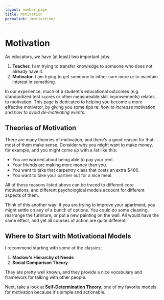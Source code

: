 ```yaml
---
layout: navbar_page
title: Motivation
permalink: /motivation/
---
```


# Motivation
As educators, we have (at least) two important jobs:

1. **Teacher.** I am trying to transfer knowledge to someone who does not already have it.
2. **Motivator.** I am trying to get someone to either care more or to maintain interest in something.

In our experience, much of a student's educational outcomes (e.g. standardized test scores or other measureable skill improvements) relates to motivation. This page is dedicated to helping you become a more effective motivator, by giving you some tips re: *how to increase* motivation and *how to avoid de-motivating events*.

## Theories of Motivation
There are many theories of motivation, and there's a good reason for that: most of them make sense. Consider why you might want to make money, for example, and you might come up with a list like this:
- You are worried about being able to pay your rent.
- Your friends are making more money than you.
- You want to take that carpentry class that costs an extra $400.
- You want to take your partner out for a nice meal.

All of those reasons listed above can be traced to different core motivations, and different psychological models account for different aspects of them.

Think of this another way: if you are trying to improve your apartment, you might settle on any of a bunch of options. You could do some cleaning, rearrange the furniture, or put a new painting on the wall. All would have the same effect, and yet all courses of action are quite different.

## Where to Start with Motivational Models
I recommend starting with some of the classics:
1. **Maslow's Hierarchy of Needs**
2. **Social Comparison Theory**

They are pretty well known, and they provide a nice vocabulary and framework for talking with other people.

Next, take a look at **[Self-Determination Theory](/motivation/sdt)**, one of my favorite models for motivation because it's simple and actionable.
